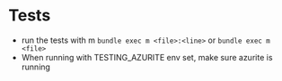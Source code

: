 # Tests
- run the tests with m `bundle exec m <file>:<line>` or `bundle exec m <file>`
- When running with TESTING_AZURITE env set, make sure azurite is running
